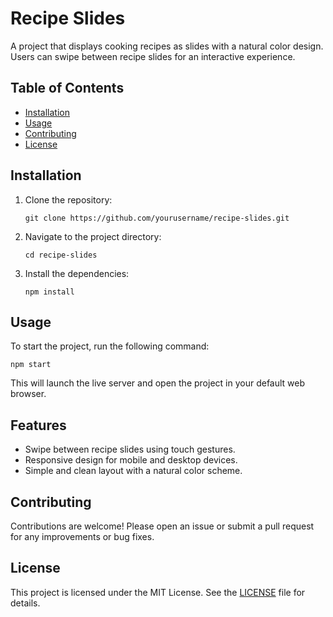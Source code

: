 # Recipe Slides

A project that displays cooking recipes as slides with a natural color design. Users can swipe between recipe slides for an interactive experience.

## Table of Contents

- [Installation](#installation)
- [Usage](#usage)
- [Contributing](#contributing)
- [License](#license)

## Installation

1. Clone the repository:
   ```
   git clone https://github.com/yourusername/recipe-slides.git
   ```
2. Navigate to the project directory:
   ```
   cd recipe-slides
   ```
3. Install the dependencies:
   ```
   npm install
   ```

## Usage

To start the project, run the following command:
```
npm start
```
This will launch the live server and open the project in your default web browser.

## Features

- Swipe between recipe slides using touch gestures.
- Responsive design for mobile and desktop devices.
- Simple and clean layout with a natural color scheme.

## Contributing

Contributions are welcome! Please open an issue or submit a pull request for any improvements or bug fixes.

## License

This project is licensed under the MIT License. See the [LICENSE](LICENSE) file for details.